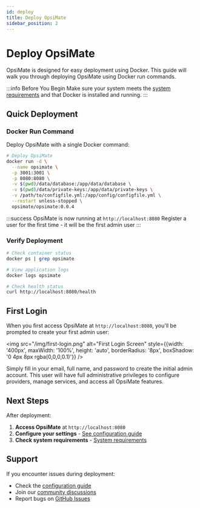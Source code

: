 ```yaml
---
id: deploy
title: Deploy OpsiMate
sidebar_position: 2
---
```


# Deploy OpsiMate

OpsiMate is designed for easy deployment using Docker. This guide will walk you through deploying OpsiMate using Docker run commands.

:::info Before You Begin
Make sure your system meets the [system requirements](system-requirements) and that Docker is installed and running.
:::

## Quick Deployment

### Docker Run Command

Deploy OpsiMate with a single Docker command:

```bash
# Deploy OpsiMate
docker run -d \
  --name opsimate \
  -p 3001:3001 \
  -p 8080:8080 \
  -v $(pwd)/data/database:/app/data/database \
  -v $(pwd)/data/private-keys:/app/data/private-keys \
  -v /path/to/configfile.yml:/app/config/configfile.yml \
  --restart unless-stopped \
  opsimate/opsimate:0.0.4
```

:::success
OpsiMate is now running at `http://localhost:8080`
Register a user for the first time - it will be the first admin user
:::

### Verify Deployment

```bash
# Check container status
docker ps | grep opsimate

# View application logs
docker logs opsimate

# Check health status
curl http://localhost:8080/health
```

## First Login

When you first access OpsiMate at `http://localhost:8080`, you'll be prompted to create your first admin user:

<img src="/img/first-login.png" alt="First Login Screen" style={{width: '400px', maxWidth: '100%', height: 'auto', borderRadius: '8px', boxShadow: '0 4px 8px rgba(0,0,0,0.1)'}} />

Simply fill in your email, full name, and password to create the initial admin account. This user will have full administrative privileges to configure providers, manage services, and access all OpsiMate features.

## Next Steps

After deployment:

1. **Access OpsiMate** at `http://localhost:8080`
2. **Configure your settings** - [See configuration guide](configuration)
3. **Check system requirements** - [System requirements](system-requirements)

## Support

If you encounter issues during deployment:

- Check the [configuration guide](configuration)
- Join our [community discussions](https://github.com/opsimate/opsimate/discussions)
- Report bugs on [GitHub Issues](https://github.com/opsimate/opsimate/issues)
